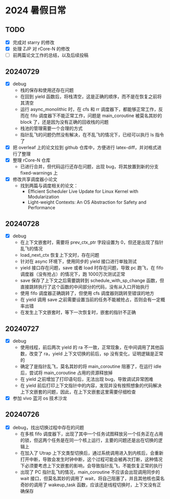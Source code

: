 # 2024 暑假日常

## TODO

- [x] 完成对 starry 的修改
- [x] 处理 ZJP 对 rCore-N 的修改
- [ ] 前两篇论文工作的总结，以及后续投稿

## 20240729

- [x] debug
  - 栈的保存和使用还存在问题
  - 在回到 yield 函数后，将栈清空，这是正确的顺序，而不是在恢复之前将其清空
  - 运行 async_monolithic 时，在 cfs 和 rr 调度器下，都能够正常工作，反而在 fifo 调度器下不能正常工作，问题是 main_coroutine 被莫名其妙的 block 了，还是因为没有正确的回收栈的问题
  - 栈池的管理需要一个合理的方式
  - 指针乱飞的问题仍然没有解决，在不乱飞的情况下，已经可以执行 ls 指令了
- [x] 把 overleaf 上的论文拉到 github 仓库中，方便进行 latex-diff，并对格式进行了整理
- [x] 整理 rCore-N 仓库
  - 已进行合并，但代码运行还存在问题，出现 bug，将其放置到新的分支 fixed-warnings 上
- [x] 修改共享调度器小论文
  - 找到两篇与调度相关的论文：
    - Efficient Scheduler Live Update for Linux Kernel with Modularization
    - Light-weight Contexts: An OS Abstraction for Safety and Performance

## 20240728

- [x] debug
  - 在上下文嵌套时，需要将 prev_ctx_ptr 字段设置为 0，但还是出现了指针乱飞的情况
  - load_next_ctx 恢复上下文时，存在问题
  - 针对在 async 环境下，使用同步的 yield 接口进行单独测试
  - yield 接口存在问题，save 或者 load 时存在问题，导致 pc 跑飞，在 fifo 调度器（没有抢占）的情况下，跑 1000万次测试正常
  - save 保存了上下文之后需要跳转到 schedule_with_sp_change 函数，但直接跳转执行了这个函数的中间部分的代码，没有从入口开始执行
  - 使用 fifo 调度器正确跳转了，但使用 cfs 调度器则跳转至错误的地方
  - 在 yield 调用 save 之前需要设置当前的任务不能被抢占，否则会有一定概率出错
  - 在发生上下文嵌套时，等下一次恢复时，嵌套的指针不正确

## 20240727

- [x] debug
  - 使用线程，前后两次 yield 的 ra 不一致，正常现象，在中间调用了其他函数，改变了 ra，yield 上下文切换的前后，sp 没有变化，证明逻辑是正常的
  - 确定了是指针乱飞，莫名其妙的将 main_coroutine 阻塞了，在运行 idle 后，尝试将 main_coroutine 占用的资源释放掉
  - 在 yield 之前增加了打印语句后，无法出现 bug，导致调试异常困难
  - 在 yield 前后打印上下文指针中的内容，发现并没有按照想象的代码解决上下文嵌套的问题，因此，在上下文嵌套这里需要仔细检查
- [x] 参加 vivo 蓝河 os 技术沙龙

## 20240726

- [x] debug，找出切换过程中存在的问题
  - 在多核 fifo 调度器下，出现了其中一个任务试图释放另一个任务正在占用的锁，但这两个任务是在同一个核上运行，主要的问题还是出在切换的逻辑上
  - 在加入了 Utrap 上下文类型切换后，通过系统调用进入到内核后，会重新打开中断，导致会发生时钟中断，这个过程可能会被再次打断，这种情况下必须要考虑上下文嵌套的影响，会导致指针乱飞，不能恢复正常的执行
  - 出现了 PC 指针乱飞的情况，main_coroutine 不应该会出现调用同步的 wait 接口，但莫名其妙的调用了 wait，将自己阻塞了，并且其他核也莫名奇妙的调用了 wakeup_task 函数，应该还是线程切换时，上下文没有正确保存
